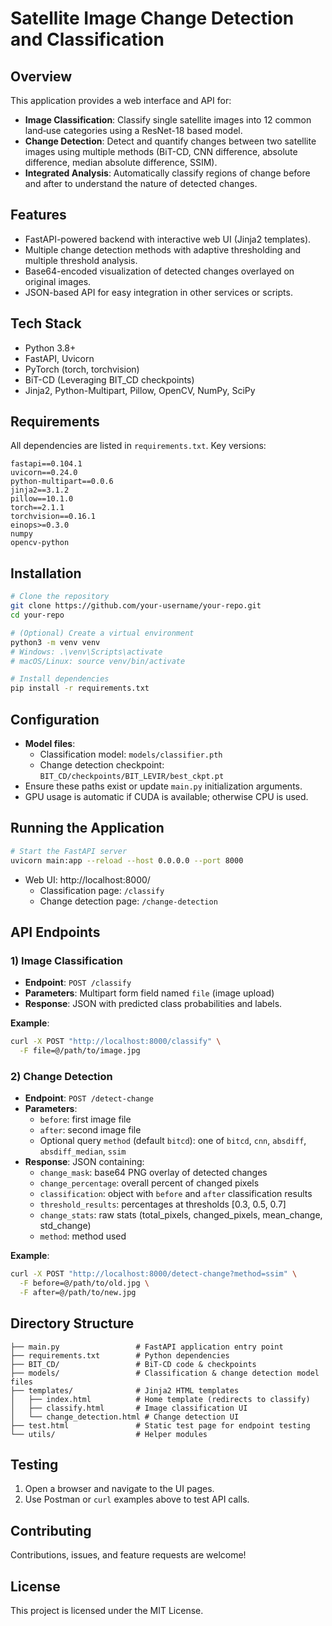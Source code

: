 # Satellite Image Change Detection and Classification

## Overview
This application provides a web interface and API for:
- **Image Classification**: Classify single satellite images into 12 common land‐use categories using a ResNet-18 based model.
- **Change Detection**: Detect and quantify changes between two satellite images using multiple methods (BiT-CD, CNN difference, absolute difference, median absolute difference, SSIM).
- **Integrated Analysis**: Automatically classify regions of change before and after to understand the nature of detected changes.

## Features
- FastAPI-powered backend with interactive web UI (Jinja2 templates).
- Multiple change detection methods with adaptive thresholding and multiple threshold analysis.
- Base64-encoded visualization of detected changes overlayed on original images.
- JSON-based API for easy integration in other services or scripts.

## Tech Stack
- Python 3.8+
- FastAPI, Uvicorn
- PyTorch (torch, torchvision)
- BiT-CD (Leveraging BIT_CD checkpoints)
- Jinja2, Python-Multipart, Pillow, OpenCV, NumPy, SciPy

## Requirements
All dependencies are listed in `requirements.txt`. Key versions:
```
fastapi==0.104.1
uvicorn==0.24.0
python-multipart==0.0.6
jinja2==3.1.2
pillow==10.1.0
torch==2.1.1
torchvision==0.16.1
einops>=0.3.0
numpy
opencv-python
```

## Installation
```bash
# Clone the repository
git clone https://github.com/your-username/your-repo.git
cd your-repo

# (Optional) Create a virtual environment
python3 -m venv venv
# Windows: .\venv\Scripts\activate
# macOS/Linux: source venv/bin/activate

# Install dependencies
pip install -r requirements.txt
```

## Configuration
- **Model files**:
  - Classification model: `models/classifier.pth`
  - Change detection checkpoint: `BIT_CD/checkpoints/BIT_LEVIR/best_ckpt.pt`
- Ensure these paths exist or update `main.py` initialization arguments.
- GPU usage is automatic if CUDA is available; otherwise CPU is used.

## Running the Application
```bash
# Start the FastAPI server
uvicorn main:app --reload --host 0.0.0.0 --port 8000
```
- Web UI: http://localhost:8000/
  - Classification page: `/classify`
  - Change detection page: `/change-detection`

## API Endpoints

### 1) Image Classification
- **Endpoint**: `POST /classify`
- **Parameters**: Multipart form field named `file` (image upload)
- **Response**: JSON with predicted class probabilities and labels.

**Example**:
```bash
curl -X POST "http://localhost:8000/classify" \
  -F file=@/path/to/image.jpg
```

### 2) Change Detection
- **Endpoint**: `POST /detect-change`
- **Parameters**:
  - `before`: first image file
  - `after`: second image file
  - Optional query `method` (default `bitcd`): one of `bitcd`, `cnn`, `absdiff`, `absdiff_median`, `ssim`
- **Response**: JSON containing:
  - `change_mask`: base64 PNG overlay of detected changes
  - `change_percentage`: overall percent of changed pixels
  - `classification`: object with `before` and `after` classification results
  - `threshold_results`: percentages at thresholds [0.3, 0.5, 0.7]
  - `change_stats`: raw stats (total_pixels, changed_pixels, mean_change, std_change)
  - `method`: method used

**Example**:
```bash
curl -X POST "http://localhost:8000/detect-change?method=ssim" \
  -F before=@/path/to/old.jpg \
  -F after=@/path/to/new.jpg
```

## Directory Structure
```
├── main.py                 # FastAPI application entry point
├── requirements.txt        # Python dependencies
├── BIT_CD/                 # BiT-CD code & checkpoints
├── models/                 # Classification & change detection model files
├── templates/              # Jinja2 HTML templates
│   ├── index.html          # Home template (redirects to classify)
│   ├── classify.html       # Image classification UI
│   └── change_detection.html # Change detection UI
├── test.html               # Static test page for endpoint testing
└── utils/                  # Helper modules
```

## Testing
1. Open a browser and navigate to the UI pages.
2. Use Postman or `curl` examples above to test API calls.

## Contributing
Contributions, issues, and feature requests are welcome!

## License
This project is licensed under the MIT License. 